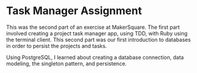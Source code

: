 # Task Manager Assignment

This was the second part of an exercise at MakerSquare. The first part involved creating a project task manager app, using TDD,
with Ruby using the terminal client. This second part was our first introduction to databases in order to persist the 
projects and tasks. 

Using PostgreSQL, I learned about creating a database connection, data modeling, the singleton pattern, and persistence. 